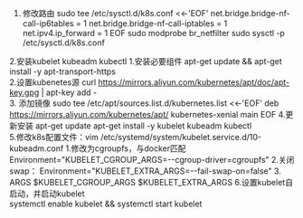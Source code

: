 1. 修改路由
sudo tee /etc/sysctl.d/k8s.conf <<-'EOF'
    net.bridge.bridge-nf-call-ip6tables = 1
    net.bridge.bridge-nf-call-iptables = 1
    net.ipv4.ip_forward = 1
EOF
sudo modprobe br_netfilter
sudo sysctl -p /etc/sysctl.d/k8s.conf

2.安装kubelet kubeadm kubectl
 1.安装必要组件
    apt-get update && apt-get install -y apt-transport-https  
 2.设置kubenetes源
    curl https://mirrors.aliyun.com/kubernetes/apt/doc/apt-key.gpg | apt-key add -  
 3. 添加镜像
sudo tee /etc/apt/sources.list.d/kubernetes.list <<-'EOF'
    deb https://mirrors.aliyun.com/kubernetes/apt/ kubernetes-xenial main
EOF
 4.更新安装
	apt-get update
	apt-get install -y kubelet kubeadm kubectl  
 5.修改k8s配置文件：vim /etc/systemd/system/kubelet.service.d/10-kubeadm.conf
    1.修改为cgroupfs，与docker匹配
        Environment="KUBELET_CGROUP_ARGS=--cgroup-driver=cgroupfs"
    2.关闭swap：
        Environment="KUBELET_EXTRA_ARGS=--fail-swap-on=false"
    3. ARGS $KUBELET_CGROUP_ARGS $KUBELET_EXTRA_ARGS
 6.设置kubelet自启动，并启动kubelet  
	systemctl enable kubelet && systemctl start kubelet  